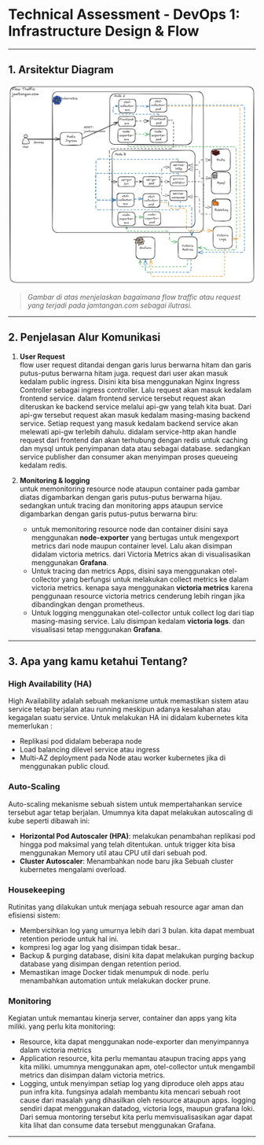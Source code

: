 # Technical Assessment - DevOps 1: Infrastructure Design & Flow

---

## 1. Arsitektur Diagram

![Architecture Diagram](./infrastructure-diagram.png)

> *Gambar di atas menjelaskan bagaimana flow traffic atau request yang terjadi pada jamtangan.com sebagai ilutrasi.*

---

## 2. Penjelasan Alur Komunikasi

1. **User Request**  
   flow user request ditandai dengan garis lurus berwarna hitam dan garis putus-putus berwarna hitam juga. request dari user akan masuk kedalam public ingress. Disini kita bisa menggunakan Nginx Ingress Controller sebagai ingress controller. Lalu request akan masuk kedalam frontend service. dalam frontend service tersebut request akan diteruskan ke backend service melalui api-gw yang telah kita buat. Dari api-gw tersebut request akan masuk kedalam masing-masing backend service. Setiap request yang masuk kedalam backend service akan melewati api-gw terlebih dahulu. didalam service-http akan handle request dari frontend dan akan terhubung dengan redis untuk caching dan mysql untuk penyimpanan data atau sebagai database. sedangkan service publisher dan consumer akan menyimpan proses queueing kedalam redis.

2. **Monitoring & logging**  
   untuk memonitoring resource node ataupun container pada gambar diatas digambarkan dengan garis putus-putus berwarna hijau. sedangkan untuk tracing dan monitoring apps ataupun service digambarkan dengan garis putus-putus berwarna biru:
   - untuk memonitoring resource node dan container disini saya menggunakan **node-exporter** yang bertugas untuk mengexport metrics dari node maupun container level. Lalu akan disimpan didalam victoria metrics. dari Victoria Metrics akan di visualisasikan menggunakan **Grafana**.
   - Untuk tracing dan metrics Apps, disini saya menggunakan otel-collector yang berfungsi untuk melakukan collect metrics ke dalam victoria metrics. kenapa saya menggunakan **victoria metrics** karena penggunaan resource victoria metrics cenderung lebih ringan jika dibandingkan dengan prometheus.
   - Untuk logging menggunakan otel-collector untuk collect log dari tiap masing-masing service. Lalu disimpan kedalam **victoria logs**. dan visualisasi tetap menggunakan **Grafana**.

---

## 3. Apa yang kamu ketahui Tentang?

### High Availability (HA)
High Availability adalah sebuah mekanisme untuk memastikan sistem atau service tetap berjalan atau running meskipun adanya kesalahan atau kegagalan suatu service.
Untuk melakukan HA ini didalam kubernetes kita memerlukan :
- Replikasi pod didalam beberapa node
- Load balancing dilevel service atau ingress
- Multi-AZ deployment pada Node atau worker kubernetes jika di menggunakan public cloud.

### Auto-Scaling

Auto-scaling mekanisme sebuah sistem untuk mempertahankan service tersebut agar tetap berjalan. Umumnya kita dapat melakukan autoscaling di kube seperti dibawah ini:
- **Horizontal Pod Autoscaler (HPA)**: melakukan penambahan replikasi pod hingga pod maksimal yang telah ditentukan. untuk trigger kita bisa menggunakan Memory util atau CPU util dari sebuah pod.
- **Cluster Autoscaler**: Menambahkan node baru jika Sebuah cluster kubernetes mengalami overload.

### Housekeeping

Rutinitas yang dilakukan untuk menjaga sebuah resource agar aman dan efisiensi sistem:
- Membersihkan log yang umurnya lebih dari 3 bulan. kita dapat membuat retention periode untuk hal ini.
- kompresi log agar log yang disimpan tidak besar..
- Backup & purging database, disini kita dapat melakukan purging backup database yang disimpan dengan retention period.
- Memastikan image Docker tidak menumpuk di node. perlu menambahkan automation untuk melakukan docker prune.

### Monitoring

Kegiatan untuk memantau kinerja server, container dan apps yang kita miliki. yang perlu kita monitoring:
- Resource, kita dapat menggunakan node-exporter dan menyimpannya dalam victoria metrics
- Application resource, kita perlu memantau ataupun tracing apps yang kita miliki. umumnya menggunakan apm, otel-collector untuk mengambil metrics dan disimpan dalam victoria metrics.
- Logging, untuk menyimpan setiap log yang diproduce oleh apps atau pun infra kita. fungsinya adalah membantu kita mencari sebuah root cause dari masalah yang dihasilkan oleh resource ataupun apps. logging sendiri dapat menggunakan datadog, victoria logs, maupun grafana loki.
Dari semua montoring tersebut kita perlu memvisualisasikan agar dapat kita lihat dan consume data tersebut menggunakan Grafana.

---
